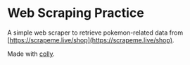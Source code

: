# Web Scraping Practice
A simple web scraper to retrieve pokemon-related data from [https://scrapeme.live/shop](https://scrapeme.live/shop).

Made with [colly](https://github.com/gocolly/colly).
